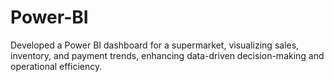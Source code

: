 # Power-BI
Developed a Power BI dashboard for a supermarket, visualizing sales, inventory, and payment trends, enhancing data-driven decision-making and operational efficiency.
